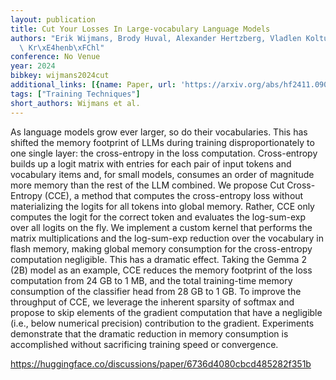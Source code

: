 ```yaml
---
layout: publication
title: Cut Your Losses In Large-vocabulary Language Models
authors: "Erik Wijmans, Brody Huval, Alexander Hertzberg, Vladlen Koltun, Philipp\
  \ Kr\xE4henb\xFChl"
conference: No Venue
year: 2024
bibkey: wijmans2024cut
additional_links: [{name: Paper, url: 'https://arxiv.org/abs/hf2411.09009'}]
tags: ["Training Techniques"]
short_authors: Wijmans et al.
---
```

As language models grow ever larger, so do their vocabularies. This has shifted the memory footprint of LLMs during training disproportionately to one single layer: the cross-entropy in the loss computation. Cross-entropy builds up a logit matrix with entries for each pair of input tokens and vocabulary items and, for small models, consumes an order of magnitude more memory than the rest of the LLM combined. We propose Cut Cross-Entropy (CCE), a method that computes the cross-entropy loss without materializing the logits for all tokens into global memory. Rather, CCE only computes the logit for the correct token and evaluates the log-sum-exp over all logits on the fly. We implement a custom kernel that performs the matrix multiplications and the log-sum-exp reduction over the vocabulary in flash memory, making global memory consumption for the cross-entropy computation negligible. This has a dramatic effect. Taking the Gemma 2 (2B) model as an example, CCE reduces the memory footprint of the loss computation from 24 GB to 1 MB, and the total training-time memory consumption of the classifier head from 28 GB to 1 GB. To improve the throughput of CCE, we leverage the inherent sparsity of softmax and propose to skip elements of the gradient computation that have a negligible (i.e., below numerical precision) contribution to the gradient. Experiments demonstrate that the dramatic reduction in memory consumption is accomplished without sacrificing training speed or convergence.

https://huggingface.co/discussions/paper/6736d4080cbcd485282f351b
